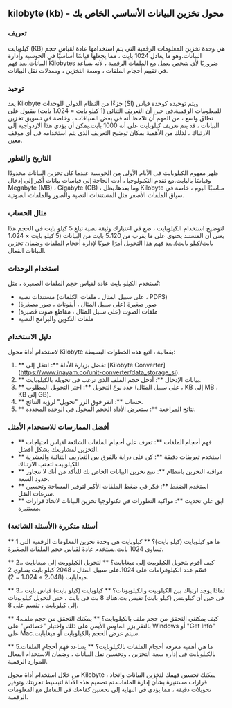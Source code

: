 ## kilobyte (kb) - محول تخزين البيانات الأساسي الخاص بك

### تعريف
كيلوبايت (KB) هي وحدة تخزين المعلومات الرقمية التي يتم استخدامها عادة لقياس حجم البيانات.وهو ما يعادل 1024 بايت ، مما يجعلها قياسًا أساسيًا في الحوسبة وإدارة البيانات.يعد فهم Kilobytes ضروريًا لأي شخص يعمل مع الملفات الرقمية ، لأنه يساعد في تقييم أحجام الملفات ، وسعة التخزين ، ومعدلات نقل البيانات.

### توحيد
يعد Kilobyte جزءًا من النظام الدولي للوحدات (SI) ويتم توحيده كوحدة قياس للمعلومات الرقمية.في حين أن التعريف الثنائي (1 كيلو بايت = 1،024 بايت) مقبول على نطاق واسع ، من المهم أن نلاحظ أنه في بعض السياقات ، وخاصة في تسويق تخزين البيانات ، قد يتم تعريف كيلوبايت على أنه 1000 بايت.يمكن أن يؤدي هذا الازدواجية إلى الارتباك ، لذلك من الأهمية بمكان توضيح التعريف الذي يتم استخدامه في أي موقف معين.

### التاريخ والتطور
ظهر مفهوم الكيلوبايت في الأيام الأولى من الحوسبة عندما كان تخزين البيانات محدودًا وقياسًا بالبايت.مع تقدم التكنولوجيا ، أدت الحاجة إلى قياسات بيانات أكبر إلى إدخال Megabyte (MB) ، Gigabyte (GB) ، وما بعدها.يظل Kilobyte مناسبًا اليوم ، خاصة في سياق الملفات الأصغر مثل المستندات النصية والصور والملفات الصوتية.

### مثال الحساب
لتوضيح استخدام الكيلوبايت ، ضع في اعتبارك وثيقة نصية تبلغ 5 كيلو بايت في الحجم.هذا يعني أن المستند يحتوي على ما يقرب من 5،120 بايت من البيانات (5 كيلو بايت × 1،024 بايت/كيلو بايت).يعد فهم هذا التحويل أمرًا حيويًا لإدارة أحجام الملفات وضمان تخزين البيانات الفعال.

### استخدام الوحدات
تُستخدم الكيلو بايت عادة لقياس حجم الملفات الصغيرة ، مثل:
- مستندات نصية (على سبيل المثال ، ملفات الكلمات ، PDFS)
- صور صغيرة (على سبيل المثال ، أيقونات ، صور مصغرة)
- ملفات الصوت (على سبيل المثال ، مقاطع صوت قصيرة)
- ملفات التكوين والبرامج النصية

### دليل الاستخدام
لاستخدام أداة محول Kilobyte بفعالية ، اتبع هذه الخطوات البسيطة:
1. ** تفضل بزيارة الأداة **: انتقل إلى [Kilobyte Converter] (https://www.inayam.co/unit-converter/data_storage_si).
2. ** بيانات الإدخال **: أدخل حجم الملف الذي ترغب في تحويله بالكيلوبايت.
3. ** حدد نوع التحويل **: اختر التحويل المطلوب (على سبيل المثال ، KB إلى MB ، KB إلى GB).
4. ** حساب **: انقر فوق الزر "تحويل" لرؤية النتائج.
5. ** نتائج المراجعة **: ستعرض الأداة الحجم المحول في الوحدة المحددة.

### أفضل الممارسات للاستخدام الأمثل
- ** فهم أحجام الملفات **: تعرف على أحجام الملفات الشائعة لقياس احتياجات التخزين لمشاريعك بشكل أفضل.
- ** استخدم تعريفات دقيقة **: كن على دراية بالفرق بين التعاريف الثنائية والعشرية للكيلوبيت لتجنب الارتباك.
- ** مراقبة التخزين بانتظام **: تتبع تخزين البيانات الخاص بك للتأكد من أنك لا تتجاوز حدود السعة.
- ** استخدم الضغط **: فكر في ضغط الملفات الأكبر لتوفير المساحة وتحسين سرعات النقل.
- ** ابق على تحديث **: مواكبة التطورات في تكنولوجيا تخزين البيانات لاتخاذ قرارات مستنيرة.

### أسئلة متكررة (الأسئلة الشائعة)

** 1.ما هو كيلوبايت (كيلو بايت)؟ **
كيلوبايت هي وحدة تخزين المعلومات الرقمية التي تساوي 1024 بايت.يستخدم عادة لقياس حجم الملفات الصغيرة.

** 2.كيف أقوم بتحويل الكيلوبيت إلى ميغابايت؟ **
لتحويل الكيلوويت إلى ميغابايت ، قسّم عدد الكيلوغرامات على 1024.على سبيل المثال ، 2048 كيلو بايت يساوي 2 ميغابايت (2،048 ÷ 1،024 = 2).

** 3.لماذا يوجد ارتباك بين الكيلوبيت والكيلوبوتات؟ **
كيلوبايت (كيلو بايت) قياس بايت ، في حين أن كيلوبتس (كيلو بايت) تقيس بت.هناك 8 بت في بايت ، حتى لتحويل كيلوبوتات إلى كيلوبايت ، تقسم على 8.

** 4.كيف يمكنني التحقق من حجم ملف بالكيلوبايت؟ **
يمكنك التحقق من حجم ملف بالنقر بزر الماوس الأيمن على ذلك واختيار "خصائص" على Windows أو "Get Info" على Mac.سيتم عرض الحجم بالكيلوبايت أو ميغابايت.

** 5.ما هي أهمية معرفة أحجام الملفات بالكيلوبايت؟ **
يساعد فهم أحجام الملفات بالكيلوبايت في إدارة سعة التخزين ، وتحسين نقل البيانات ، وضمان الاستخدام الفعال للموارد الرقمية.

من خلال استخدام أداة محول Kilobyte ، يمكنك تحسين فهمك لتخزين البيانات واتخاذ قرارات مستنيرة بشأن إدارة الملفات.تم تصميم هذه الأداة لتبسيط تجربتك وتوفير تحويلات دقيقة ، مما يؤدي في النهاية إلى تحسين كفاءتك في التعامل مع المعلومات الرقمية.